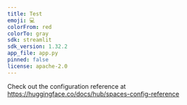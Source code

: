 ```yaml
---
title: Test
emoji: 💻
colorFrom: red
colorTo: gray
sdk: streamlit
sdk_version: 1.32.2
app_file: app.py
pinned: false
license: apache-2.0
---
```


Check out the configuration reference at https://huggingface.co/docs/hub/spaces-config-reference
